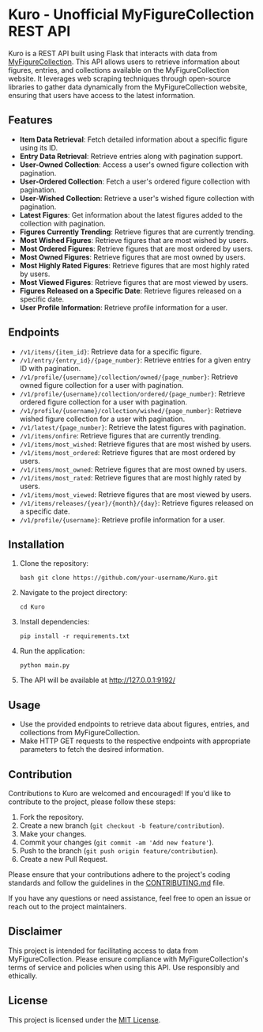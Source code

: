 # Kuro - Unofficial MyFigureCollection REST API

Kuro is a REST API built using Flask that interacts with data from [MyFigureCollection](https://myfigurecollection.net/). This API allows users to retrieve information about figures, entries, and collections available on the MyFigureCollection website. It leverages web scraping techniques through open-source libraries to gather data dynamically from the MyFigureCollection website, ensuring that users have access to the latest information.

## Features
- **Item Data Retrieval**: Fetch detailed information about a specific figure using its ID.
- **Entry Data Retrieval**: Retrieve entries along with pagination support.
- **User-Owned Collection**: Access a user's owned figure collection with pagination.
- **User-Ordered Collection**: Fetch a user's ordered figure collection with pagination.
- **User-Wished Collection**: Retrieve a user's wished figure collection with pagination.
- **Latest Figures**: Get information about the latest figures added to the collection with pagination.
- **Figures Currently Trending**: Retrieve figures that are currently trending.
- **Most Wished Figures**: Retrieve figures that are most wished by users.
- **Most Ordered Figures**: Retrieve figures that are most ordered by users.
- **Most Owned Figures**: Retrieve figures that are most owned by users.
- **Most Highly Rated Figures**: Retrieve figures that are most highly rated by users.
- **Most Viewed Figures**: Retrieve figures that are most viewed by users.
- **Figures Released on a Specific Date**: Retrieve figures released on a specific date.
- **User Profile Information**: Retrieve profile information for a user.

## Endpoints
- `/v1/items/{item_id}`: Retrieve data for a specific figure.
- `/v1/entry/{entry_id}/{page_number}`: Retrieve entries for a given entry ID with pagination.
- `/v1/profile/{username}/collection/owned/{page_number}`: Retrieve owned figure collection for a user with pagination.
- `/v1/profile/{username}/collection/ordered/{page_number}`: Retrieve ordered figure collection for a user with pagination.
- `/v1/profile/{username}/collection/wished/{page_number}`: Retrieve wished figure collection for a user with pagination.
- `/v1/latest/{page_number}`: Retrieve the latest figures with pagination.
- `/v1/items/onfire`: Retrieve figures that are currently trending.
- `/v1/items/most_wished`: Retrieve figures that are most wished by users.
- `/v1/items/most_ordered`: Retrieve figures that are most ordered by users.
- `/v1/items/most_owned`: Retrieve figures that are most owned by users.
- `/v1/items/most_rated`: Retrieve figures that are most highly rated by users.
- `/v1/items/most_viewed`: Retrieve figures that are most viewed by users.
- `/v1/items/releases/{year}/{month}/{day}`: Retrieve figures released on a specific date.
- `/v1/profile/{username}`: Retrieve profile information for a user.

## Installation
1. Clone the repository:
   ```
   bash git clone https://github.com/your-username/Kuro.git

2. Navigate to the project directory:
   ```
   cd Kuro
   
3. Install dependencies:
   ```
   pip install -r requirements.txt

4. Run the application:
   ```
   python main.py

4. The API will be available at http://127.0.0.1:9192/

## Usage
- Use the provided endpoints to retrieve data about figures, entries, and collections from MyFigureCollection.
- Make HTTP GET requests to the respective endpoints with appropriate parameters to fetch the desired information.

## Contribution

Contributions to Kuro are welcomed and encouraged! If you'd like to contribute to the project, please follow these steps:

1. Fork the repository.
2. Create a new branch (`git checkout -b feature/contribution`).
3. Make your changes.
4. Commit your changes (`git commit -am 'Add new feature'`).
5. Push to the branch (`git push origin feature/contribution`).
6. Create a new Pull Request.

Please ensure that your contributions adhere to the project's coding standards and follow the guidelines in the [CONTRIBUTING.md](CONTRIBUTING.md) file.

If you have any questions or need assistance, feel free to open an issue or reach out to the project maintainers.

## Disclaimer
This project is intended for facilitating access to data from MyFigureCollection. Please ensure compliance with MyFigureCollection's terms of service and policies when using this API. Use responsibly and ethically.

## License
This project is licensed under the [MIT License](LICENSE).
